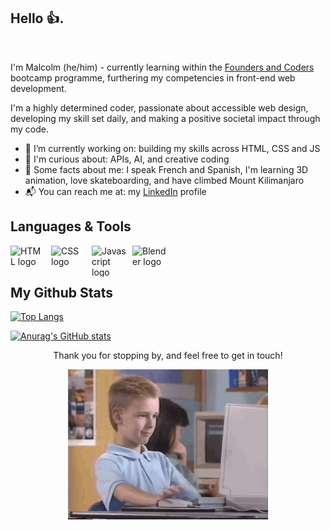 ## Hello 👍.

<p align="center">
<img src="">
</p>

I'm Malcolm (he/him) - currently learning within the [Founders and Coders](https://learn.foundersandcoders.com/) bootcamp programme, furthering my competencies in front-end web development.

I'm a highly determined coder, passionate about accessible web design, developing my skill set daily, and making a positive societal impact through my code.

- 🧱 I’m currently working on: building my skills across HTML, CSS and JS
- 🌠 I'm curious about: APIs, AI, and creative coding
- 🌄 Some facts about me: I speak French and Spanish, I'm learning 3D animation, love skateboarding, and have climbed Mount Kilimanjaro
- 📬 You can reach me at: my [LinkedIn](https://www.linkedin.com/in/malcolmwilsonmcg/) profile

## Languages & Tools

<img align="left" width="55px" height="50px" alt="HTML logo" style="padding-right:10px;" src="https://cdn-icons-png.flaticon.com/512/732/732212.png"/> 
<img align="left" width="55px" height="50px" alt="CSS logo" style="padding-right:10px;" src="https://upload.wikimedia.org/wikipedia/commons/thumb/6/62/CSS3_logo.svg/2048px-CSS3_logo.svg.png"/>
<img align="left" width="55px" height="50px" alt="Javascript logo" style="padding-right:10px;" src="https://cdn.worldvectorlogo.com/logos/javascript-1.svg"/>
<img align="left" width="55px" height="50px" alt="Blender logo" style="padding-right:10px;" src="https://upload.wikimedia.org/wikipedia/commons/thumb/0/0c/Blender_logo_no_text.svg/2503px-Blender_logo_no_text.svg.png"/>
<br /> <br />

## My Github Stats

[![Top Langs](https://github-readme-stats.vercel.app/api/top-langs/?username=malcolmwilson8&theme=dark)](https://github.com/malcolmwilson8/github-readme-stats)

[![Anurag's GitHub stats](https://github-readme-stats.vercel.app/api?username=malcolmwilson8&theme=dark)](https://github.com/malcolmwilson8/github-readme-stats)

<p align="center">Thank you for stopping by, and feel free to get in touch!</p>

<p align="center">
<img src="https://github.com/malcolmwilson8/malcolmwilson8/blob/main/thumbs-up.gif">
</p>
